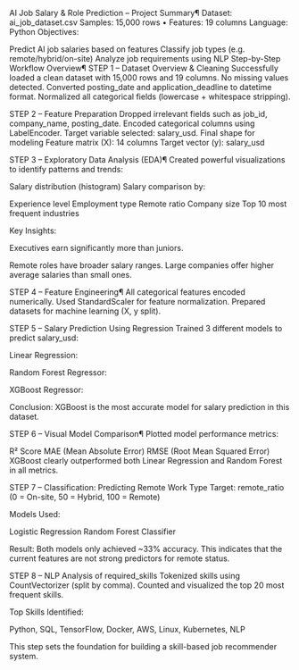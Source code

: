 AI Job Salary & Role Prediction – Project Summary¶
Dataset: ai_job_dataset.csv Samples: 15,000 rows • Features: 19 columns Language: Python Objectives:

Predict AI job salaries based on features
Classify job types (e.g. remote/hybrid/on-site)
Analyze job requirements using NLP
Step-by-Step Workflow Overview¶
STEP 1 – Dataset Overview & Cleaning
Successfully loaded a clean dataset with 15,000 rows and 19 columns.
No missing values detected.
Converted posting_date and application_deadline to datetime format.
Normalized all categorical fields (lowercase + whitespace stripping).

STEP 2 – Feature Preparation
Dropped irrelevant fields such as job_id, company_name, posting_date.
Encoded categorical columns using LabelEncoder.
Target variable selected: salary_usd.
Final shape for modeling
Feature matrix (X): 14 columns
Target vector (y): salary_usd

STEP 3 – Exploratory Data Analysis (EDA)¶
Created powerful visualizations to identify patterns and trends:

Salary distribution (histogram)
Salary comparison by:

Experience level
Employment type
Remote ratio
Company size
Top 10 most frequent industries

Key Insights:

Executives earn significantly more than juniors.

Remote roles have broader salary ranges.
Large companies offer higher average salaries than small ones.

STEP 4 – Feature Engineering¶
All categorical features encoded numerically.
Used StandardScaler for feature normalization.
Prepared datasets for machine learning (X, y split).

STEP 5 – Salary Prediction Using Regression
Trained 3 different models to predict salary_usd:

Linear Regression:

Random Forest Regressor:

XGBoost Regressor:

Conclusion: XGBoost is the most accurate model for salary prediction in this dataset.

STEP 6 – Visual Model Comparison¶
Plotted model performance metrics:

R² Score
MAE (Mean Absolute Error)
RMSE (Root Mean Squared Error)
XGBoost clearly outperformed both Linear Regression and Random Forest in all metrics.

STEP 7 – Classification: Predicting Remote Work Type
Target: remote_ratio (0 = On-site, 50 = Hybrid, 100 = Remote)

Models Used:

Logistic Regression
Random Forest Classifier

Result: Both models only achieved ~33% accuracy. This indicates that the current features are not strong predictors for remote status.

STEP 8 – NLP Analysis of required_skills
Tokenized skills using CountVectorizer (split by comma).
Counted and visualized the top 20 most frequent skills.

Top Skills Identified:

Python, SQL, TensorFlow, Docker, AWS, Linux, Kubernetes, NLP

This step sets the foundation for building a skill-based job recommender system.
